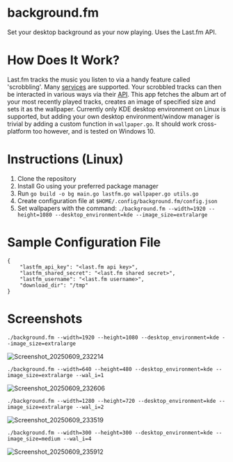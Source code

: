 # background.fm
Set your desktop background as your now playing. Uses the Last.fm API.

# How Does It Work?
Last.fm tracks the music you listen to via a handy feature called 'scrobbling'.
Many [services](https://www.last.fm/about/trackmymusic) are supported.
Your scrobbled tracks can then be interacted in various ways via their [API](https://www.last.fm/api).
This app fetches the album art of your most recently played tracks, creates an image of specified size and sets it as the wallpaper.
Currently only KDE desktop environment on Linux is supported, but adding your own desktop environment/window manager is trivial by adding a custom function in `wallpaper.go`.
It should work cross-platform too however, and is tested on Windows 10.

# Instructions (Linux)
1. Clone the repository
2. Install Go using your preferred package manager
3. Run `go build -o bg main.go lastfm.go wallpaper.go utils.go`
4. Create configuration file at `$HOME/.config/background.fm/config.json`
5. Set wallpapers with the command: `./background.fm --width=1920 --height=1080 --desktop_environment=kde --image_size=extralarge`

# Sample Configuration File
```
{
    "lastfm_api_key": "<last.fm api key>",
    "lastfm_shared_secret": "<last.fm shared secret>",
    "lastfm_username": "<last.fm username>",
    "download_dir": "/tmp"
}
```

# Screenshots
`./background.fm --width=1920 --height=1080 --desktop_environment=kde --image_size=extralarge`

![Screenshot_20250609_232214](https://github.com/user-attachments/assets/3f3c0eda-690f-4e5f-ba19-f341585a30a4)


`./background.fm --width=640 --height=480 --desktop_environment=kde --image_size=extralarge --wal_i=1`

![Screenshot_20250609_232606](https://github.com/user-attachments/assets/70ea8d92-c693-439b-b351-5b35d40be5f8)


`./background.fm --width=1280 --height=720 --desktop_environment=kde --image_size=extralarge --wal_i=2`

![Screenshot_20250609_233519](https://github.com/user-attachments/assets/9f1b4884-ab68-48b8-a2d8-7cb96dc11fac)


`./background.fm --width=300 --height=300 --desktop_environment=kde --image_size=medium --wal_i=4`

![Screenshot_20250609_235912](https://github.com/user-attachments/assets/3295af55-14e7-48b6-ad20-173429a847e2)

